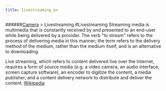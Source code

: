 ```yaml
---
title: livestreaming_en
---
```

######[Camera](/restreamer/wiki/cameratechnology_en.html) > Livestreaming
#Livestreaming
Streaming media is multimedia that is constantly received by and presented to an end-user while being delivered by a provider. The verb "to stream" refers to the process of delivering media in this manner; the term refers to the delivery method of the medium, rather than the medium itself, and is an alternative to downloading.  

Live streaming, which refers to content delivered live over the Internet, requires a form of source media (e.g. a video camera, an audio interface, screen capture software), an encoder to digitize the content, a media publisher, and a content delivery network to distribute and deliver the content. <a href="https://en.wikipedia.org/wiki/Streaming_media" target="_blank">Wikipedia</a> 

